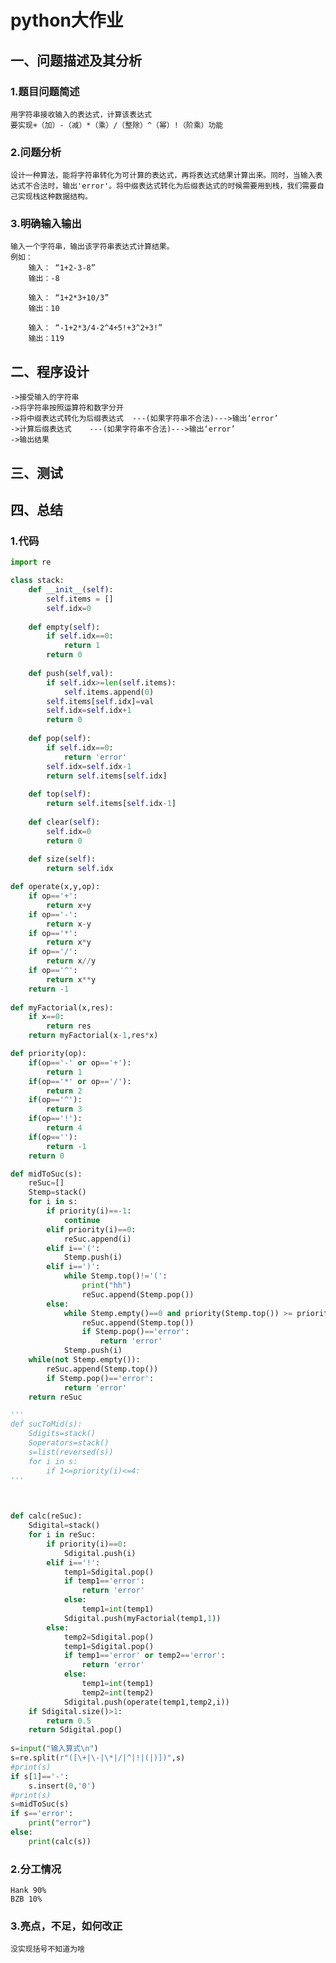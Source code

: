 # python大作业
## 一、问题描述及其分析
### 1.题目问题简述
    用字符串接收输入的表达式，计算该表达式
    要实现+（加）-（减）*（乘）/（整除）^（幂）!（阶乘）功能
### 2.问题分析
    设计一种算法，能将字符串转化为可计算的表达式，再将表达式结果计算出来。同时，当输入表达式不合法时，输出'error'。将中缀表达式转化为后缀表达式的时候需要用到栈，我们需要自己实现栈这种数据结构。
### 3.明确输入输出
    输入一个字符串，输出该字符串表达式计算结果。
    例如：
        输入： “1+2-3-8”
        输出：-8

        输入： “1+2*3+10/3”
        输出：10

        输入： “-1+2*3/4-2^4+5!+3^2+3!”
        输出：119

## 二、程序设计
    ->接受输入的字符串
    ->将字符串按照运算符和数字分开
    ->将中缀表达式转化为后缀表达式  ---(如果字符串不合法)--->输出‘error’
    ->计算后缀表达式    ---(如果字符串不合法)--->输出‘error’
    ->输出结果

## 三、测试

## 四、总结
### 1.代码
```py
import re

class stack:
    def __init__(self):
        self.items = []
        self.idx=0
    
    def empty(self):
        if self.idx==0:
            return 1
        return 0
    
    def push(self,val):
        if self.idx>=len(self.items):
            self.items.append(0)
        self.items[self.idx]=val
        self.idx=self.idx+1
        return 0
    
    def pop(self):
        if self.idx==0:
            return 'error'
        self.idx=self.idx-1
        return self.items[self.idx]
        
    def top(self):
        return self.items[self.idx-1]
    
    def clear(self):
        self.idx=0
        return 0
    
    def size(self):
        return self.idx

def operate(x,y,op):
    if op=='+':
        return x+y
    if op=='-':
        return x-y
    if op=='*':
        return x*y
    if op=='/':
        return x//y
    if op=='^':
        return x**y
    return -1
    
def myFactorial(x,res):
    if x==0:
        return res
    return myFactorial(x-1,res*x)

def priority(op):
    if(op=='-' or op=='+'):
        return 1
    if(op=='*' or op=='/'):
        return 2
    if(op=='^'):
        return 3
    if(op=='!'):
        return 4
    if(op==''):
        return -1
    return 0

def midToSuc(s):
    reSuc=[]
    Stemp=stack()
    for i in s:
        if priority(i)==-1:
            continue
        elif priority(i)==0:
            reSuc.append(i)
        elif i=='(':
            Stemp.push(i)
        elif i==')':
            while Stemp.top()!='(':
                print("hh")
                reSuc.append(Stemp.pop())
        else:
            while Stemp.empty()==0 and priority(Stemp.top()) >= priority(i):
                reSuc.append(Stemp.top())
                if Stemp.pop()=='error':
                    return 'error'
            Stemp.push(i)
    while(not Stemp.empty()):
        reSuc.append(Stemp.top())
        if Stemp.pop()=='error':
            return 'error'
    return reSuc

'''
def sucToMid(s):
    Sdigits=stack()
    Soperators=stack()
    s=list(reversed(s))
    for i in s:
        if 1<=priority(i)<=4:
'''          

   

def calc(reSuc):
    Sdigital=stack()
    for i in reSuc:
        if priority(i)==0:
            Sdigital.push(i)
        elif i=='!':
            temp1=Sdigital.pop()
            if temp1=='error':
                return 'error'
            else:
                temp1=int(temp1)
            Sdigital.push(myFactorial(temp1,1))
        else:   
            temp2=Sdigital.pop()
            temp1=Sdigital.pop()
            if temp1=='error' or temp2=='error':
                return 'error'
            else:
                temp1=int(temp1)
                temp2=int(temp2)
            Sdigital.push(operate(temp1,temp2,i))
    if Sdigital.size()>1:
        return 0.5
    return Sdigital.pop()
            
s=input("输入算式\n")
s=re.split(r"([\+|\-|\*|/|^|!|(|)])",s)
#print(s)
if s[1]=='-':
    s.insert(0,'0')
#print(s)
s=midToSuc(s)
if s=='error':
    print("error")
else:
    print(calc(s))
```

### 2.分工情况
    Hank 90%
    BZB 10%
### 3.亮点，不足，如何改正
    没实现括号不知道为啥